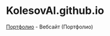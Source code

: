 

# KolesovAl.github.io

[Портфолио](https://kolesoval.github.io/FirstWebsite/ "Веб-сайт") - Вебсайт (Портфолио)

